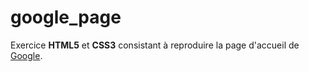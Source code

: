 # google_page

Exercice **HTML5** et **CSS3** consistant à reproduire la page d'accueil de [Google](https://www.google.fr/).
